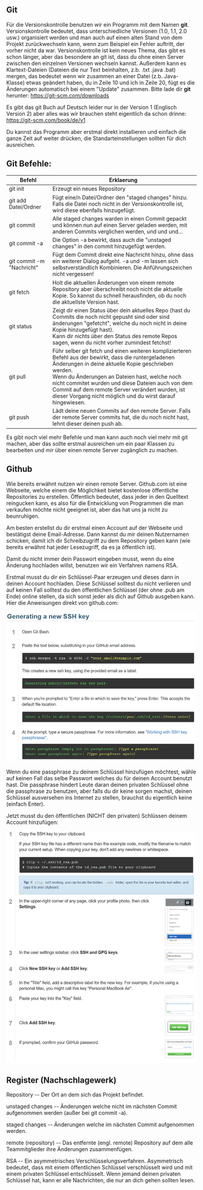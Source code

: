 Git
---

Für die Versionskontrolle benutzen wir ein Programm mit dem Namen
**git**. Versionskontrolle bedeutet, dass unterschiedliche Versionen
(1.0, 1.1, 2.0 usw.) organisiert werden und man auch auf einen alten
Stand von dem Projekt zurückwechseln kann, wenn zum Beispiel ein Fehler
auftritt, der vorher nicht da war. Versionskontrolle ist kein neues
Thema, das gibt es schon länger, aber das besondere an git ist, dass du
ohne einen Server zwischen den einzelnen Versionen wechseln kannst.
Außerdem kann es Klartext-Dateien (Dateien die nur Text beinhalten, z.b.
.txt .java .bat) mergen, das bedeutet wenn wir zusammen an einer Datei
(z.b. Java-Klasse) etwas geändert haben, du in Zeile 10 und ich in Zeile
20, fügt es die Änderungen automatisch bei einem \"Update\" zusammen.
Bitte lade dir **git** herunter: <https://git-scm.com/downloads>

Es gibt das git Buch auf Deutsch leider nur in der Version 1 (Englisch
Version 2) aber alles was wir brauchen steht eigentlich da schon drinne:
<https://git-scm.com/book/de/v1>

Du kannst das Programm aber erstmal direkt installieren und einfach die
ganze Zeit auf weiter drücken, die Standarteinstellungen sollten für
dich ausreichen.

Git Befehle:
------------

| Befehl                     | Erklaerung    |
| -------------------------- | ------------- |
| git init                  | Erzeugt ein neues Repository |
| git add Datei/Ordner      | Fügt eine/n Datei/Ordner den "staged changes" hinzu. <br> Falls die Datei noch nicht in der Versionskontrolle ist, wird diese ebenfalls hinzugefügt.|
| git commit                | Alle staged changes warden in einen Commit gepackt und können nun auf einen Server geladen werden, mit anderen Commits verglichen werden, und und und… |
| git commit -a             | Die Option -a bewirkt, dass auch die "unstaged changes" in den commit hinzugefügt werden. |
| git commit -m "Nachricht" | Fügt dem Commit direkt eine Nachricht hinzu, ohne dass ein weiterer Dialog aufgeht. -a und -m lassen sich selbstverständlich Kombinieren. Die Anführungszeichen nicht vergessen! |
| git fetch                 | Holt die aktuellen Änderungen von einem remote Repository aber überschreibt noch nicht die aktuelle Kopie. So kannst du schnell herausfinden, ob du noch die aktuellste Version hast. |
| git status                | Zeigt dir einen Status über dein aktuelles Repo (hast du Commits die noch nicht gepusht sind oder sind änderungen "gefetcht", welche du noch nicht in deine Kopie hinzugefügt hast). <br> Kann dir nichts über den Status des remote Repos sagen, wenn du nicht vorher zumindest fetchst! |
| git pull                  | Führ selber git fetch und einen weiteren komplizierteren Befehl aus der bewirkt, dass die runtergeladenen Änderungen in deine aktuelle Kopie geschrieben werden. <br> Wenn du Änderungen an Dateien hast, welche noch nicht commitet wurden und diese Dateien auch von dem Commit auf dem remote Server verändert wurden, ist dieser Vorgang nicht möglich und du wirst darauf hingewiesen. |
| git push                  | Lädt deine neuen Commits auf den remote Server. Falls der remote Server commits hat, die du noch nicht hast, lehnt dieser deinen push ab. |


Es gibt noch viel mehr Befehle und man kann auch noch viel mehr mit git
machen, aber das sollte erstmal ausreichen um ein paar Klassen zu
bearbeiten und mir über einen remote Server zugänglich zu machen.

Github
------

Wie bereits erwähnt nutzen wir einen remote Server. Github.com ist eine
Webseite, welche einem die Möglichkeit bietet kostenlose öffentliche
Repositories zu erstellen. Öffentlich bedeutet, dass jeder in den
Quelltext reingucken kann, es also für die Entwicklung von Programmen
die man verkaufen möchte nicht geeignet ist, aber das hat uns ja nicht
zu beunruhigen.

Am besten erstellst du dir erstmal einen Account auf der Webseite und
bestätigst deine Email-Adresse. Dann kannst du mir deinen Nutzernamen
schicken, damit ich dir Schreibzugriff zu dem Repository geben kann (wie
bereits erwähnt hat jeder Lesezugriff, da es ja öffentlich ist).

Damit du nicht immer dein Passwort eingeben musst, wenn du eine Änderung
hochladen willst, benutzen wir ein Verfahren namens RSA.

Erstmal musst du dir ein Schlüssel-Paar erzeugen und dieses dann in
deinen Account hochladen. Diese Schlüssel solltest du nicht verlieren
und auf keinen Fall solltest du den öffentlichen Schlüssel (der ohne
.pub am Ende) online stellen, da sich sonst jeder als dich auf Github
ausgeben kann. Hier die Anweisungen direkt von github.com:

![Hier sollte ein Bild sein, LOL](media/image1.png)

Wenn du eine passphrase zu deinem Schlüssel hinzufügen möchtest, wähle
auf keinen Fall das selbe Passwort welches du für deinen Account benutzt
hast. Die passphrase hindert Leute daran deinen privaten Schlüssel ohne
die passphrase zu benutzen, aber falls du dir keine sorgen machst,
deinen Schlüssel ausversehen ins Internet zu stellen, brauchst du
eigentlich keine (einfach Enter).

Jetzt musst du den öffentlichen (NICHT den privaten) Schlüssen deinem
Account hinzufügen:

![Hier sollte ein Bild sein, LOL](media/image2.png)

Register (Nachschlagewerk)
--------------------------

Repository -- Der Ort an dem sich das Projekt befindet.

unstaged changes -- Änderungen welche nicht im nächsten Commit
aufgenommen werden (außer bei git commit -a).

staged changes -- Änderungen welche im nächsten Commit aufgenommen
werden.

remote (repository) -- Das entfernte (engl. remote) Repository auf dem
alle Teammitglieder ihre Änderungen zusammenfügen.

RSA -- Ein asymmetrisches Verschlüsselungsverfahren. Asymmetrisch
bedeutet, dass mit einem öffentlichen Schlüssel verschlüsselt wird und
mit einem privaten Schlüssel entschlüsselt. Wenn jemand deinen privaten
Schlüssel hat, kann er alle Nachrichten, die nur an dich gehen sollten
lesen.
